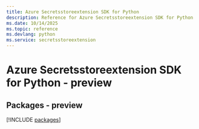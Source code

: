 ```yaml
---
title: Azure Secretsstoreextension SDK for Python
description: Reference for Azure Secretsstoreextension SDK for Python
ms.date: 10/14/2025
ms.topic: reference
ms.devlang: python
ms.service: secretsstoreextension
---
```

# Azure Secretsstoreextension SDK for Python - preview
## Packages - preview
[!INCLUDE [packages](secretsstoreextension-index.md)]